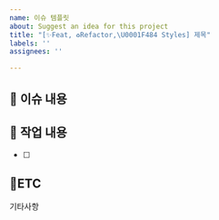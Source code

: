 ```yaml
---
name: 이슈 템플릿
about: Suggest an idea for this project
title: "[✨Feat, ♻️Refactor,\U0001F484 Styles] 제목"
labels: ''
assignees: ''

---
```


## 📑 이슈 내용

## 📝 작업 내용
- [ ] 

## 📍ETC
기타사항
